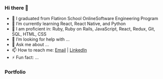 ### Hi there 👋


- 🔭 I graduated from Flatiron School OnlineSoftware Engineering Program
- 🌱 I’m currently learning React, React Native, and Python
- 👯 I am proficient in: Ruby, Ruby on Rails, JavaScript, React, Redux, Git, SQL, HTML, CSS
- 🤔 I’m looking for help with ...
- 💬 Ask me about ...
- 📫 How to reach me: [Email](mailto:joshuacollins912@gmail.com) | [LinkedIn](https://www.linkedin.com/in/joshuajohncollins/)
- ⚡ Fun fact: ...


### Portfolio
